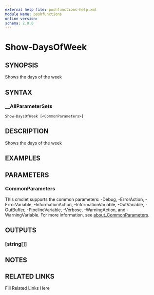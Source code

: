 ```yaml
---
external help file: poshfunctions-help.xml
Module Name: poshfunctions
online version: 
schema: 2.0.0
---
```


# Show-DaysOfWeek

## SYNOPSIS

Shows the days of the week

## SYNTAX

### __AllParameterSets

```
Show-DaysOfWeek [<CommonParameters>]
```

## DESCRIPTION

Shows the days of the week


## EXAMPLES


## PARAMETERS


### CommonParameters

This cmdlet supports the common parameters: -Debug, -ErrorAction, -ErrorVariable, -InformationAction, -InformationVariable, -OutVariable, -OutBuffer, -PipelineVariable, -Verbose, -WarningAction, and -WarningVariable. For more information, see [about_CommonParameters](http://go.microsoft.com/fwlink/?LinkID=113216).

## OUTPUTS

### [string[]]


## NOTES



## RELATED LINKS

Fill Related Links Here

